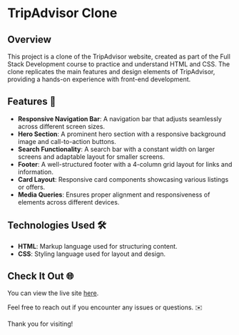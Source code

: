 # TripAdvisor Clone 

## Overview

This project is a clone of the TripAdvisor website, created as part of the Full Stack Development course to practice and understand HTML and CSS. The clone replicates the main features and design elements of TripAdvisor, providing a hands-on experience with front-end development.

## Features 🚀

- **Responsive Navigation Bar**: A navigation bar that adjusts seamlessly across different screen sizes.
- **Hero Section**: A prominent hero section with a responsive background image and call-to-action buttons.
- **Search Functionality**: A search bar with a constant width on larger screens and adaptable layout for smaller screens.
- **Footer**: A well-structured footer with a 4-column grid layout for links and information.
- **Card Layout**: Responsive card components showcasing various listings or offers.
- **Media Queries**: Ensures proper alignment and responsiveness of elements across different devices.

## Technologies Used 🛠️

- **HTML**: Markup language used for structuring content.
- **CSS**: Styling language used for layout and design.

## Check It Out 🌐

You can view the live site [here](https://krishna-govarthini.github.io/tripadvisor-clone/). 

Feel free to reach out if you encounter any issues or questions. ✉️

Thank you for visiting!
